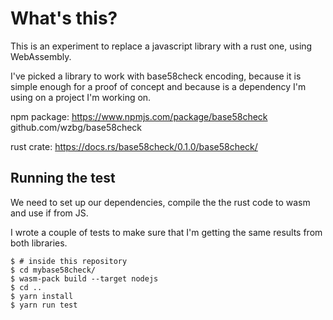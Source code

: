 # What's this?

This is an experiment to replace a javascript library with a rust one, using
WebAssembly.

I've picked a library to work with base58check encoding, because it is simple
enough for a proof of concept and because is a dependency I'm using on a
project I'm working on.

npm package:
https://www.npmjs.com/package/base58check
github.com/wzbg/base58check

rust crate:
https://docs.rs/base58check/0.1.0/base58check/

## Running the test

We need to set up our dependencies, compile the the rust code to wasm and use if from JS.

I wrote a couple of tests to make sure that I'm getting the same results from
both libraries.

```
$ # inside this repository
$ cd mybase58check/
$ wasm-pack build --target nodejs
$ cd ..
$ yarn install
$ yarn run test
```

